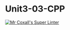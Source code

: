 # Unit3-03-CPP
[![Mr Coxall's Super Linter](https://github.com/ICS3U-Programming-JessahT/Unit3-03-CPP/workflows/Mr%20Coxall's%20Super%20Linter/badge.svg)](https://github.com/ICS3U-Programming-JessahT/Unit3-03-CPP/actions/)
